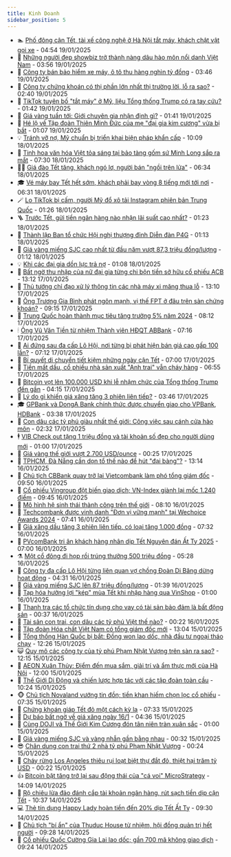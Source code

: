 ```yaml
---
title: Kinh Doanh
sidebar_position: 5
---
```


<!-- dantri-kinh-doanh:START -->
- 🏊 [Phố đông cận Tết, tài xế công nghệ ở Hà Nội tắt máy, khách chật vật gọi xe](https://dantri.com.vn/kinh-doanh/pho-dong-can-tet-tai-xe-cong-nghe-o-ha-noi-tat-may-khach-chat-vat-goi-xe-20250118210728133.htm) - 04:54 19/01/2025
- 🦆 [Những người đẹp showbiz trở thành nàng dâu hào môn nổi danh Việt Nam](https://dantri.com.vn/kinh-doanh/nhung-nguoi-dep-showbiz-tro-thanh-nang-dau-hao-mon-noi-danh-viet-nam-20250119104543353.htm) - 03:56 19/01/2025
- 🦄 [Công ty bán bảo hiểm xe máy, ô tô thu hàng nghìn tỷ đồng](https://dantri.com.vn/kinh-doanh/cong-ty-ban-bao-hiem-xe-may-o-to-thu-hang-nghin-ty-dong-20250114114026649.htm) - 03:46 19/01/2025
- 🌝 [Công ty chứng khoán có thị phần lớn nhất thị trường lời, lỗ ra sao?](https://dantri.com.vn/kinh-doanh/cong-ty-chung-khoan-co-thi-phan-lon-nhat-thi-truong-loi-lo-ra-sao-20250118054156662.htm) - 02:40 19/01/2025
- 💃 [TikTok tuyên bố &quot;tắt máy&quot; ở Mỹ, liệu Tổng thống Trump có ra tay cứu?](https://dantri.com.vn/kinh-doanh/tiktok-tuyen-bo-tat-may-o-my-lieu-tong-thong-trump-co-ra-tay-cuu-20250118222206915.htm) - 01:42 19/01/2025
- 🦏 [Giá vàng tuần tới: Giới chuyên gia nhận định gì?](https://dantri.com.vn/kinh-doanh/gia-vang-tuan-toi-gioi-chuyen-gia-nhan-dinh-gi-20250118173847395.htm) - 01:41 19/01/2025
- 🦩 [Hé lộ về Tập đoàn Thiên Minh Đức của mẹ &quot;đại gia kim cương&quot; vừa bị bắt](https://dantri.com.vn/kinh-doanh/he-lo-ve-tap-doan-thien-minh-duc-cua-me-dai-gia-kim-cuong-vua-bi-bat-20250119071535069.htm) - 01:07 19/01/2025
- 💡 [Tránh vỡ nợ, Mỹ chuẩn bị triển khai biện pháp khẩn cấp](https://dantri.com.vn/kinh-doanh/tranh-vo-no-my-chuan-bi-trien-khai-bien-phap-khan-cap-20250118150033457.htm) - 10:09 18/01/2025
- 🌊 [Tinh hoa văn hóa Việt tỏa sáng tại bảo tàng gốm sứ Minh Long sắp ra mắt](https://dantri.com.vn/kinh-doanh/tinh-hoa-van-hoa-viet-toa-sang-tai-bao-tang-gom-su-minh-long-sap-ra-mat-20250118130621043.htm) - 07:30 18/01/2025
- 🧑‍💻 [Giá đào Tết tăng, khách ngó lơ, người bán &quot;ngồi trên lửa&quot;](https://dantri.com.vn/kinh-doanh/gia-dao-tet-tang-khach-ngo-lo-nguoi-ban-ngoi-tren-lua-20250118100938742.htm) - 06:34 18/01/2025
- 🎓 [Vé máy bay Tết hết sớm, khách phải bay vòng 8 tiếng mới tới nơi](https://dantri.com.vn/kinh-doanh/ve-may-bay-tet-het-som-khach-phai-bay-vong-8-tieng-moi-toi-noi-20250114201603024.htm) - 06:31 18/01/2025
- 🪄 [Lo TikTok bị cấm, người Mỹ đổ xô tải Instagram phiên bản Trung Quốc](https://dantri.com.vn/kinh-doanh/lo-tiktok-bi-cam-nguoi-my-do-xo-tai-instagram-phien-ban-trung-quoc-20250117202824127.htm) - 01:26 18/01/2025
- 🪜 [Trước Tết, gửi tiền ngân hàng nào nhận lãi suất cao nhất?](https://dantri.com.vn/kinh-doanh/truoc-tet-gui-tien-ngan-hang-nao-nhan-lai-suat-cao-nhat-20250117161532444.htm) - 01:23 18/01/2025
- 🦄 [Thành lập Ban tổ chức Hội nghị thượng đỉnh Diễn đàn P4G](https://dantri.com.vn/kinh-doanh/thanh-lap-ban-to-chuc-hoi-nghi-thuong-dinh-dien-dan-p4g-20250117215856999.htm) - 01:13 18/01/2025
- 💯 [Giá vàng miếng SJC cao nhất từ đầu năm vượt 87,3 triệu đồng/lượng](https://dantri.com.vn/kinh-doanh/gia-vang-mieng-sjc-cao-nhat-tu-dau-nam-vuot-873-trieu-dongluong-20250118072509897.htm) - 01:12 18/01/2025
- 💡 [Khi các đại gia dồn lực trả nợ](https://dantri.com.vn/kinh-doanh/khi-cac-dai-gia-don-luc-tra-no-20250117153751845.htm) - 01:08 18/01/2025
- 🧰 [Bất ngờ thu nhập của nữ đại gia từng chi bộn tiền sở hữu cổ phiếu ACB](https://dantri.com.vn/kinh-doanh/bat-ngo-thu-nhap-cua-nu-dai-gia-tung-chi-bon-tien-so-huu-co-phieu-acb-20250117163152048.htm) - 13:12 17/01/2025
- 🎊 [Thủ tướng chỉ đạo xử lý thông tin các nhà máy xi măng thua lỗ](https://dantri.com.vn/kinh-doanh/thu-tuong-chi-dao-xu-ly-thong-tin-cac-nha-may-xi-mang-thua-lo-20250117200257615.htm) - 13:10 17/01/2025
- 🔭 [Ông Trương Gia Bình phát ngôn mạnh, vị thế FPT ở đâu trên sàn chứng khoán?](https://dantri.com.vn/kinh-doanh/ong-truong-gia-binh-phat-ngon-manh-vi-the-fpt-o-dau-tren-san-chung-khoan-20250117160750887.htm) - 09:15 17/01/2025
- 💼 [Trung Quốc hoàn thành mục tiêu tăng trưởng 5% năm 2024](https://dantri.com.vn/kinh-doanh/trung-quoc-hoan-thanh-muc-tieu-tang-truong-5-nam-2024-20250117143309754.htm) - 08:12 17/01/2025
- 🕯 [Ông Vũ Văn Tiền từ nhiệm Thành viên HĐQT ABBank](https://dantri.com.vn/kinh-doanh/ong-vu-van-tien-tu-nhiem-thanh-vien-hdqt-abbank-20250117102851724.htm) - 07:16 17/01/2025
- 🫣 [Ai đứng sau đa cấp Lô Hội, nơi từng bị phát hiện bán giá cao gấp 100 lần?](https://dantri.com.vn/kinh-doanh/ai-dung-sau-da-cap-lo-hoi-noi-tung-bi-phat-hien-ban-gia-cao-gap-100-lan-20250117112353181.htm) - 07:12 17/01/2025
- 🤠 [Bí quyết di chuyển tiết kiệm những ngày cận Tết](https://dantri.com.vn/kinh-doanh/bi-quyet-di-chuyen-tiet-kiem-nhung-ngay-can-tet-20250117120634949.htm) - 07:00 17/01/2025
- 🌈 [Tiền mất dấu, cổ phiếu nhà sản xuất &quot;Anh trai&quot; vẫn cháy hàng](https://dantri.com.vn/kinh-doanh/tien-mat-dau-co-phieu-nha-san-xuat-anh-trai-van-chay-hang-20250117133149592.htm) - 06:55 17/01/2025
- 🦅 [Bitcoin vọt lên 100.000 USD khi lễ nhậm chức của Tổng thống Trump đến gần](https://dantri.com.vn/kinh-doanh/bitcoin-vot-len-100000-usd-khi-le-nham-chuc-cua-tong-thong-trump-den-gan-20250117110900054.htm) - 04:15 17/01/2025
- 🌁 [Lý do gì khiến giá xăng tăng 3 phiên liên tiếp?](https://dantri.com.vn/kinh-doanh/ly-do-gi-khien-gia-xang-tang-3-phien-lien-tiep-20250117095839737.htm) - 03:46 17/01/2025
- 🎓 [GPBank và DongA Bank chính thức được chuyển giao cho VPBank, HDBank](https://dantri.com.vn/kinh-doanh/gpbank-va-donga-bank-chinh-thuc-duoc-chuyen-giao-cho-vpbank-hdbank-20250117094551775.htm) - 03:38 17/01/2025
- 📝 [Con dâu các tỷ phú giàu nhất thế giới: Công việc sau cánh cửa hào môn](https://dantri.com.vn/kinh-doanh/con-dau-cac-ty-phu-giau-nhat-the-gioi-cong-viec-sau-canh-cua-hao-mon-20250116135450511.htm) - 02:32 17/01/2025
- 🕴 [VIB Check out tặng 1 triệu đồng và tài khoản số đẹp cho người dùng mới](https://dantri.com.vn/kinh-doanh/vib-check-out-tang-1-trieu-dong-va-tai-khoan-so-dep-cho-nguoi-dung-moi-20250116202009800.htm) - 01:00 17/01/2025
- 🧰 [Giá vàng thế giới vượt 2.700 USD/ounce](https://dantri.com.vn/kinh-doanh/gia-vang-the-gioi-vuot-2700-usdounce-20250117002933432.htm) - 00:25 17/01/2025
- 🤖 [TPHCM, Đà Nẵng cần dọn tổ thế nào để hút &quot;đại bàng&quot;?](https://dantri.com.vn/kinh-doanh/tphcm-da-nang-can-don-to-the-nao-de-hut-dai-bang-20250116183754169.htm) - 13:14 16/01/2025
- 🤠 [Chủ tịch CBBank quay trở lại Vietcombank làm phó tổng giám đốc](https://dantri.com.vn/kinh-doanh/chu-tich-cbbank-quay-tro-lai-vietcombank-lam-pho-tong-giam-doc-20250116163407625.htm) - 09:50 16/01/2025
- 🌮 [Cổ phiếu Vingroup đột biến giao dịch; VN-Index giành lại mốc 1.240 điểm](https://dantri.com.vn/kinh-doanh/co-phieu-vingroup-dot-bien-giao-dich-vn-index-gianh-lai-moc-1240-diem-20250116162421440.htm) - 09:45 16/01/2025
- 🦄 [Mô hình hệ sinh thái thành công trên thế giới](https://dantri.com.vn/kinh-doanh/mo-hinh-he-sinh-thai-thanh-cong-tren-the-gioi-20250116150535242.htm) - 08:10 16/01/2025
- 👺 [Techcombank được vinh danh &quot;Đơn vị vững mạnh&quot; tại Wechoice Awards 2024](https://dantri.com.vn/kinh-doanh/techcombank-duoc-vinh-danh-don-vi-vung-manh-tai-wechoice-awards-2024-20250116143334068.htm) - 07:41 16/01/2025
- 🤗 [Giá xăng dầu tăng 3 phiên liên tiếp, có loại tăng 1.000 đồng](https://dantri.com.vn/kinh-doanh/gia-xang-dau-tang-3-phien-lien-tiep-co-loai-tang-1000-dong-20250116141414148.htm) - 07:32 16/01/2025
- 💪 [PVcomBank tri ân khách hàng nhân dịp Tết Nguyên đán Ất Tỵ 2025](https://dantri.com.vn/kinh-doanh/pvcombank-tri-an-khach-hang-nhan-dip-tet-nguyen-dan-at-ty-2025-20250116134508081.htm) - 07:00 16/01/2025
- ⚗️ [Một cổ đông đi họp rồi trúng thưởng 500 triệu đồng](https://dantri.com.vn/kinh-doanh/mot-co-dong-di-hop-roi-trung-thuong-500-trieu-dong-20250116093521792.htm) - 05:28 16/01/2025
- 🧠 [Công ty đa cấp Lô Hội từng liên quan vợ chồng Đoàn Di Băng dừng hoạt động](https://dantri.com.vn/kinh-doanh/cong-ty-da-cap-lo-hoi-tung-lien-quan-vo-chong-doan-di-bang-dung-hoat-dong-20250116111054150.htm) - 04:31 16/01/2025
- 🗽 [Giá vàng miếng SJC lên 87 triệu đồng/lượng](https://dantri.com.vn/kinh-doanh/gia-vang-mieng-sjc-len-87-trieu-dongluong-20250116003705770.htm) - 01:39 16/01/2025
- 🫣 [Tạp hóa hưởng lợi &quot;kép&quot; mùa Tết khi nhập hàng qua VinShop](https://dantri.com.vn/kinh-doanh/tap-hoa-huong-loi-kep-mua-tet-khi-nhap-hang-qua-vinshop-20250115224219964.htm) - 01:00 16/01/2025
- 🫣 [Thanh tra các tổ chức tín dụng cho vay có tài sản bảo đảm là bất động sản](https://dantri.com.vn/kinh-doanh/thanh-tra-cac-to-chuc-tin-dung-cho-vay-co-tai-san-bao-dam-la-bat-dong-san-20250115224449037.htm) - 00:37 16/01/2025
- 🫣 [Tài sản con trai, con dâu các tỷ phú Việt thế nào?](https://dantri.com.vn/kinh-doanh/tai-san-con-trai-con-dau-cac-ty-phu-viet-the-nao-20250116062351584.htm) - 00:22 16/01/2025
- 💂 [Tập đoàn Hóa chất Việt Nam có tổng giám đốc mới](https://dantri.com.vn/kinh-doanh/tap-doan-hoa-chat-viet-nam-co-tong-giam-doc-moi-20250115195016478.htm) - 13:04 15/01/2025
- 💫 [Tổng thống Hàn Quốc bị bắt: Đồng won lao dốc, nhà đầu tư ngoại tháo chạy](https://dantri.com.vn/kinh-doanh/tong-thong-han-quoc-bi-bat-dong-won-lao-doc-nha-dau-tu-ngoai-thao-chay-20250115191016580.htm) - 12:26 15/01/2025
- 😺 [Quy mô các công ty của tỷ phú Phạm Nhật Vượng trên sàn ra sao?](https://dantri.com.vn/kinh-doanh/quy-mo-cac-cong-ty-cua-ty-phu-pham-nhat-vuong-tren-san-ra-sao-20250115163107477.htm) - 12:15 15/01/2025
- 🦆 [AEON Xuân Thủy: Điểm đến mua sắm, giải trí và ẩm thực mới của Hà Nội](https://dantri.com.vn/kinh-doanh/aeon-xuan-thuy-diem-den-mua-sam-giai-tri-va-am-thuc-moi-cua-ha-noi-20250115162137479.htm) - 12:00 15/01/2025
- 👀 [Thế Giới Di Động và chiến lược hợp tác với các tập đoàn toàn cầu](https://dantri.com.vn/kinh-doanh/the-gioi-di-dong-va-chien-luoc-hop-tac-voi-cac-tap-doan-toan-cau-20250115162539653.htm) - 10:24 15/01/2025
- 🐵 [Chủ tịch Novaland vướng tin đồn; tiền khan hiếm chọn lọc cổ phiếu](https://dantri.com.vn/kinh-doanh/chu-tich-novaland-vuong-tin-don-tien-khan-hiem-chon-loc-co-phieu-20250115132220588.htm) - 07:35 15/01/2025
- 🤖 [Chứng khoán giáp Tết đỏ một cách kỳ lạ](https://dantri.com.vn/kinh-doanh/chung-khoan-giap-tet-do-mot-cach-ky-la-20250115071059067.htm) - 07:33 15/01/2025
- 💂 [Dự báo bất ngờ về giá xăng ngày 16/1](https://dantri.com.vn/kinh-doanh/du-bao-bat-ngo-ve-gia-xang-ngay-161-20250115091127608.htm) - 04:36 15/01/2025
- 🦆 [Cùng DOJI và Thế Giới Kim Cương đón tân niên tràn xuân sắc](https://dantri.com.vn/kinh-doanh/cung-doji-va-the-gioi-kim-cuong-don-tan-nien-tran-xuan-sac-20250114103011398.htm) - 01:00 15/01/2025
- 🦅 [Giá vàng miếng SJC và vàng nhẫn gần bằng nhau](https://dantri.com.vn/kinh-doanh/gia-vang-mieng-sjc-va-vang-nhan-gan-bang-nhau-20250115071448337.htm) - 00:32 15/01/2025
- 😎 [Chân dung con trai thứ 2 nhà tỷ phú Phạm Nhật Vượng](https://dantri.com.vn/kinh-doanh/chan-dung-con-trai-thu-2-nha-ty-phu-pham-nhat-vuong-20250114185722539.htm) - 00:24 15/01/2025
- 🐎 [Cháy rừng Los Angeles thiêu rụi loạt biệt thự đắt đỏ, thiệt hại trăm tỷ USD](https://dantri.com.vn/kinh-doanh/chay-rung-los-angeles-thieu-rui-loat-biet-thu-dat-do-thiet-hai-tram-ty-usd-20250114114046630.htm) - 00:22 15/01/2025
- 👍 [Bitcoin bật tăng trở lại sau động thái của &quot;cá voi&quot; MicroStrategy](https://dantri.com.vn/kinh-doanh/bitcoin-bat-tang-tro-lai-sau-dong-thai-cua-ca-voi-microstrategy-20250114194359164.htm) - 14:09 14/01/2025
- 🦒 [Rộ chiêu lừa đảo đánh cắp tài khoản ngân hàng, rút sạch tiền dịp cận Tết](https://dantri.com.vn/kinh-doanh/ro-chieu-lua-dao-danh-cap-tai-khoan-ngan-hang-rut-sach-tien-dip-can-tet-20250114164344821.htm) - 10:37 14/01/2025
- 💻 [Thẻ tín dụng Happy Lady hoàn tiền đến 20% dịp Tết Ất Tỵ](https://dantri.com.vn/kinh-doanh/the-tin-dung-happy-lady-hoan-tien-den-20-dip-tet-at-ty-20250114160614959.htm) - 09:30 14/01/2025
- 👺 [Chủ tịch &quot;bí ẩn&quot; của Thuduc House từ nhiệm, hội đồng quản trị hết người](https://dantri.com.vn/kinh-doanh/chu-tich-bi-an-cua-thuduc-house-tu-nhiem-hoi-dong-quan-tri-het-nguoi-20250114153949986.htm) - 09:28 14/01/2025
- 🧐 [Cổ phiếu Quốc Cường Gia Lai lao dốc; gần 700 mã không giao dịch](https://dantri.com.vn/kinh-doanh/co-phieu-quoc-cuong-gia-lai-lao-doc-gan-700-ma-khong-giao-dich-20250114162028292.htm) - 09:24 14/01/2025<!-- dantri-kinh-doanh:END -->
